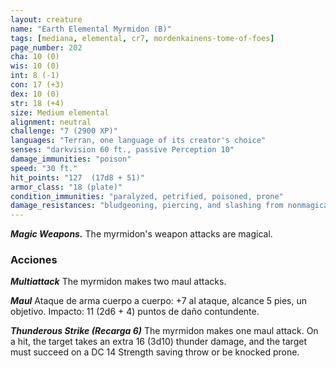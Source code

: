 ```yaml
---
layout: creature
name: "Earth Elemental Myrmidon (B)"
tags: [mediana, elemental, cr7, mordenkainens-tome-of-foes]
page_number: 202
cha: 10 (0)
wis: 10 (0)
int: 8 (-1)
con: 17 (+3)
dex: 10 (0)
str: 18 (+4)
size: Medium elemental
alignment: neutral
challenge: "7 (2900 XP)"
languages: "Terran, one language of its creator's choice"
senses: "darkvision 60 ft., passive Perception 10"
damage_immunities: "poison"
speed: "30 ft."
hit_points: "127  (17d8 + 51)"
armor_class: "18 (plate)"
condition_immunities: "paralyzed, petrified, poisoned, prone"
damage_resistances: "bludgeoning, piercing, and slashing from nonmagical attacks"
---
```


***Magic Weapons.*** The myrmidon's weapon attacks are magical.

### Acciones

***Multiattack*** The myrmidon makes two maul attacks.

***Maul*** Ataque de arma cuerpo a cuerpo: +7 al ataque, alcance 5 pies, un objetivo. Impacto: 11 (2d6 + 4) puntos de daño contundente.

***Thunderous Strike (Recarga 6)*** The myrmidon makes one maul attack. On a hit, the target takes an extra 16 (3d10) thunder damage, and the target must succeed on a DC 14 Strength saving throw or be knocked prone.